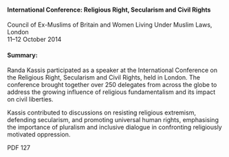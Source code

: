 <h4>International Conference: Religious Right, Secularism and Civil Rights</h4>


Council of Ex-Muslims of Britain and Women Living Under Muslim Laws, London 
<br>
11–12 October 2014

	
<h4>Summary:</h4>	

Randa Kassis participated as a speaker at the International Conference on the Religious Right, Secularism and Civil Rights, held in London. The conference brought together over 250 delegates from across the globe to address the growing influence of religious fundamentalism and its impact on civil liberties.

Kassis contributed to discussions on resisting religious extremism, defending secularism, and promoting universal human rights, emphasising the importance of pluralism and inclusive dialogue in confronting religiously motivated oppression.

PDF 127
